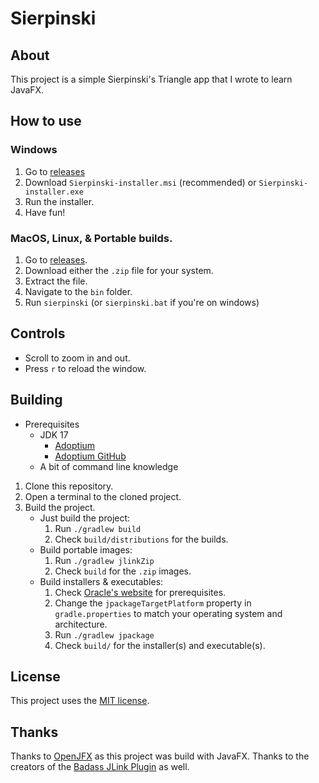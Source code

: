 # Sierpinski

## About
This project is a simple Sierpinski's Triangle app that I wrote to learn JavaFX.

## How to use

### Windows
1. Go to [releases](https://github.com/megabyte6/sierpinski/releases)
1. Download `Sierpinski-installer.msi` (recommended) or `Sierpinski-installer.exe`
1. Run the installer.
1. Have fun!

### MacOS, Linux, & Portable builds.
1. Go to [releases](https://github.com/megabyte6/sierpinski/releases).
1. Download either the `.zip` file for your system.
1. Extract the file.
1. Navigate to the `bin` folder.
1. Run `sierpinski` (or `sierpinski.bat` if you're on windows)

## Controls
- Scroll to zoom in and out.
- Press `r` to reload the window.

## Building
- Prerequisites
    - JDK 17
        - [Adoptium](https://adoptium.net/temurin/releases)
        - [Adoptium GitHub](https://github.com/adoptium/temurin17-binaries/releases)
    - A bit of command line knowledge
1. Clone this repository.
1. Open a terminal to the cloned project.
1. Build the project.
    - Just build the project:
        1. Run `./gradlew build`
        1. Check `build/distributions` for the builds.
    - Build portable images:
        1. Run `./gradlew jlinkZip`
        1. Check `build` for the `.zip` images.
    - Build installers & executables:
        1. Check [Oracle's website](https://docs.oracle.com/en/java/javase/14/jpackage/packaging-overview.html#GUID-786E15C0-2CE7-4BDF-9B2F-AC1C57249134:~:text=Java%20Runtime%20Requirements-,Packaging%20Pre%2DReqs,WiX%203.0%20or%20later%20is%20required.,-Application%20Preparation) for prerequisites.
        1. Change the `jpackageTargetPlatform` property in `gradle.properties` to match your operating system and architecture.
        1. Run `./gradlew jpackage`
        1. Check `build/` for the installer(s) and executable(s).

## License
This project uses the [MIT license](https://opensource.org/licenses/MIT).

## Thanks
Thanks to [OpenJFX](https://openjfx.io/) as this project was build with JavaFX. Thanks to the creators of the [Badass JLink Plugin](https://github.com/beryx/badass-jlink-plugin/) as well.